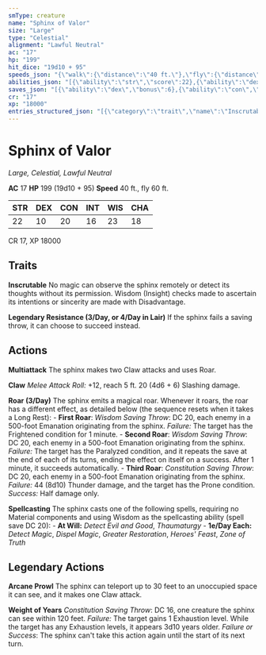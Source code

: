 ```yaml
---
smType: creature
name: "Sphinx of Valor"
size: "Large"
type: "Celestial"
alignment: "Lawful Neutral"
ac: "17"
hp: "199"
hit_dice: "19d10 + 95"
speeds_json: "{\"walk\":{\"distance\":\"40 ft.\"},\"fly\":{\"distance\":\"60 ft.\"}}"
abilities_json: "[{\"ability\":\"str\",\"score\":22},{\"ability\":\"dex\",\"score\":10},{\"ability\":\"con\",\"score\":20},{\"ability\":\"int\",\"score\":16},{\"ability\":\"wis\",\"score\":23},{\"ability\":\"cha\",\"score\":18}]"
saves_json: "[{\"ability\":\"dex\",\"bonus\":6},{\"ability\":\"con\",\"bonus\":11},{\"ability\":\"int\",\"bonus\":9},{\"ability\":\"wis\",\"bonus\":12}]"
cr: "17"
xp: "18000"
entries_structured_json: "[{\"category\":\"trait\",\"name\":\"Inscrutable\",\"text\":\"No magic can observe the sphinx remotely or detect its thoughts without its permission. Wisdom (Insight) checks made to ascertain its intentions or sincerity are made with Disadvantage.\"},{\"category\":\"trait\",\"name\":\"Legendary Resistance (3/Day, or 4/Day in Lair)\",\"text\":\"If the sphinx fails a saving throw, it can choose to succeed instead.\"},{\"category\":\"action\",\"name\":\"Multiattack\",\"text\":\"The sphinx makes two Claw attacks and uses Roar.\"},{\"category\":\"action\",\"name\":\"Claw\",\"text\":\"*Melee Attack Roll:* +12, reach 5 ft. 20 (4d6 + 6) Slashing damage.\"},{\"category\":\"action\",\"name\":\"Roar (3/Day)\",\"text\":\"The sphinx emits a magical roar. Whenever it roars, the roar has a different effect, as detailed below (the sequence resets when it takes a Long Rest): - **First Roar**: *Wisdom Saving Throw*: DC 20, each enemy in a 500-foot Emanation originating from the sphinx. *Failure:*  The target has the Frightened condition for 1 minute. - **Second Roar**: *Wisdom Saving Throw*: DC 20, each enemy in a 500-foot Emanation originating from the sphinx. *Failure:*  The target has the Paralyzed condition, and it repeats the save at the end of each of its turns, ending the effect on itself on a success. After 1 minute, it succeeds automatically. - **Third Roar**: *Constitution Saving Throw*: DC 20, each enemy in a 500-foot Emanation originating from the sphinx. *Failure:*  44 (8d10) Thunder damage, and the target has the Prone condition. *Success:*  Half damage only.\"},{\"category\":\"action\",\"name\":\"Spellcasting\",\"text\":\"The sphinx casts one of the following spells, requiring no Material components and using Wisdom as the spellcasting ability (spell save DC 20): - **At Will:** *Detect Evil and Good*, *Thaumaturgy* - **1e/Day Each:** *Detect Magic*, *Dispel Magic*, *Greater Restoration*, *Heroes' Feast*, *Zone of Truth*\"},{\"category\":\"legendary\",\"name\":\"Arcane Prowl\",\"text\":\"The sphinx can teleport up to 30 feet to an unoccupied space it can see, and it makes one Claw attack.\"},{\"category\":\"legendary\",\"name\":\"Weight of Years\",\"text\":\"*Constitution Saving Throw*: DC 16, one creature the sphinx can see within 120 feet. *Failure:*  The target gains 1 Exhaustion level. While the target has any Exhaustion levels, it appears 3d10 years older. *Failure or Success*:  The sphinx can't take this action again until the start of its next turn.\"}]"
---
```


# Sphinx of Valor
*Large, Celestial, Lawful Neutral*

**AC** 17
**HP** 199 (19d10 + 95)
**Speed** 40 ft., fly 60 ft.

| STR | DEX | CON | INT | WIS | CHA |
| --- | --- | --- | --- | --- | --- |
| 22 | 10 | 20 | 16 | 23 | 18 |

CR 17, XP 18000

## Traits

**Inscrutable**
No magic can observe the sphinx remotely or detect its thoughts without its permission. Wisdom (Insight) checks made to ascertain its intentions or sincerity are made with Disadvantage.

**Legendary Resistance (3/Day, or 4/Day in Lair)**
If the sphinx fails a saving throw, it can choose to succeed instead.

## Actions

**Multiattack**
The sphinx makes two Claw attacks and uses Roar.

**Claw**
*Melee Attack Roll:* +12, reach 5 ft. 20 (4d6 + 6) Slashing damage.

**Roar (3/Day)**
The sphinx emits a magical roar. Whenever it roars, the roar has a different effect, as detailed below (the sequence resets when it takes a Long Rest): - **First Roar**: *Wisdom Saving Throw*: DC 20, each enemy in a 500-foot Emanation originating from the sphinx. *Failure:*  The target has the Frightened condition for 1 minute. - **Second Roar**: *Wisdom Saving Throw*: DC 20, each enemy in a 500-foot Emanation originating from the sphinx. *Failure:*  The target has the Paralyzed condition, and it repeats the save at the end of each of its turns, ending the effect on itself on a success. After 1 minute, it succeeds automatically. - **Third Roar**: *Constitution Saving Throw*: DC 20, each enemy in a 500-foot Emanation originating from the sphinx. *Failure:*  44 (8d10) Thunder damage, and the target has the Prone condition. *Success:*  Half damage only.

**Spellcasting**
The sphinx casts one of the following spells, requiring no Material components and using Wisdom as the spellcasting ability (spell save DC 20): - **At Will:** *Detect Evil and Good*, *Thaumaturgy* - **1e/Day Each:** *Detect Magic*, *Dispel Magic*, *Greater Restoration*, *Heroes' Feast*, *Zone of Truth*

## Legendary Actions

**Arcane Prowl**
The sphinx can teleport up to 30 feet to an unoccupied space it can see, and it makes one Claw attack.

**Weight of Years**
*Constitution Saving Throw*: DC 16, one creature the sphinx can see within 120 feet. *Failure:*  The target gains 1 Exhaustion level. While the target has any Exhaustion levels, it appears 3d10 years older. *Failure or Success*:  The sphinx can't take this action again until the start of its next turn.
